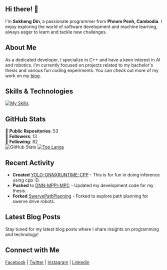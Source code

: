 ## Hi there! 👋

I'm **Sokheng Din**, a passionate programmer from **Phnom Penh, Cambodia**. I enjoy exploring the world of software development and machine learning, always eager to learn and tackle new challenges.

## About Me

As a dedicated developer, I specialize in C++ and have a keen interest in AI and robotics. I'm currently focused on projects related to my bachelor's thesis and various fun coding experiments. You can check out more of my work on my [blog](https://sokhengdin.github.io).

## Skills & Technologies

[![My Skills](https://skillicons.dev/icons?i=pytorch,linux,tensorflow,c,cpp,rust,fastapi,js,py,opencv,postgres,vim,neovim,docker,anaconda,bash&perline=8)](https://skillicons.dev)

## GitHub Stats
🌟 **Public Repositories**: 53  
👥 **Followers**: 13  
👤 **Following**: 82  
![GitHub Stats](https://github-readme-stats.vercel.app/api?username=SokhengDin&show_icons=true&hide_title=true&count_private=true&theme=radical)
[![Top Langs](https://github-readme-stats.vercel.app/api/top-langs/?username=SokhengDin&layout=compact&theme=dark)](https://github.com/anuraghazra/github-readme-stats)

## Recent Activity

- **Created** [YOLO-ONNXRUNTIME-CPP](https://github.com/SokhengDin/YOLO-ONNXRUNTIME-CPP) - This is for fun in doing inference using cpp :D.  
- **Pushed** to [DNN-MPPI-MPC](https://github.com/SokhengDin/DNN-MPPI-MPC) - Updated my development code for my thesis.  
- **Forked** [SwervePathPlanning](https://github.com/A05annex/SwervePathPlanning) - Forked to explore path planning for swerve drive robots.

## Latest Blog Posts

Stay tuned for my latest blog posts where I share insights on programming and technology!

## Connect with Me

<a href="https://www.facebook.com/sokheng.din.10/" target="_blank" rel="noopener noreferrer"><Icon /> Facebook</a> | <a href="https://twitter.com/Sokheng06" target="_blank" rel="noopener noreferrer"><Icon /> Twitter</a> | <a href="https://www.instagram.com/sokheng_din/" target="_blank" rel="noopener noreferrer"><Icon /> Instagram</a> | <a href="https://www.linkedin.com/in/din-sokheng-b6baa821a/" target="_blank" rel="noopener noreferrer"><Icon /> Linkedin</a>
